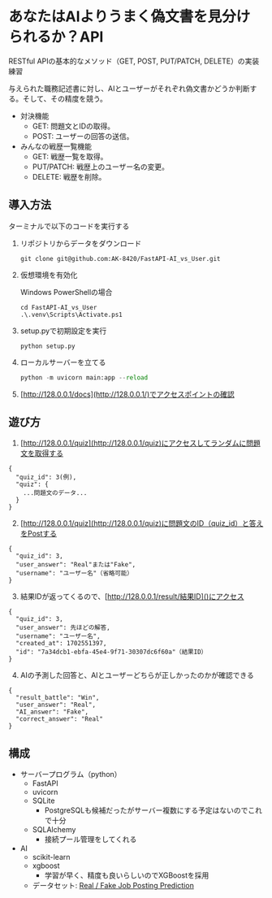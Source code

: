 # あなたはAIよりうまく偽文書を見分けられるか？API
RESTful APIの基本的なメソッド（GET, POST, PUT/PATCH, DELETE）の実装練習

与えられた職務記述書に対し、AIとユーザーがそれぞれ偽文書かどうか判断する。そして、その精度を競う。
- 対決機能
  - GET: 問題文とIDの取得。
  - POST: ユーザーの回答の送信。
- みんなの戦歴一覧機能
  - GET: 戦歴一覧を取得。
  - PUT/PATCH: 戦歴上のユーザー名の変更。
  - DELETE: 戦歴を削除。

## 導入方法
ターミナルで以下のコードを実行する
1. リポジトリからデータをダウンロード
    ```terminal
    git clone git@github.com:AK-8420/FastAPI-AI_vs_User.git
    ```
2. 仮想環境を有効化

    Windows PowerShellの場合
    ```terminal
    cd FastAPI-AI_vs_User
    .\.venv\Scripts\Activate.ps1
    ```
3. setup.pyで初期設定を実行
    ```
    python setup.py
    ```
4. ローカルサーバーを立てる
    ```python
    python -m uvicorn main:app --reload
    ```
5. [http://128.0.0.1/docs](http://128.0.0.1/)でアクセスポイントの確認

## 遊び方
1. [http://128.0.0.1/quiz](http://128.0.0.1/quiz)にアクセスしてランダムに問題文を取得する
```
{
  "quiz_id": 3(例),
  "quiz": {
    ...問題文のデータ...
  }
}
```
2. [http://128.0.0.1/quiz](http://128.0.0.1/quiz)に問題文のID（quiz_id）と答えをPostする
```
{
  "quiz_id": 3,
  "user_answer": "Real"または"Fake",
  "username": "ユーザー名"（省略可能）
}
```
3. 結果IDが返ってくるので、[http://128.0.0.1/result/結果ID]()にアクセス
```
{
  "quiz_id": 3,
  "user_answer": 先ほどの解答,
  "username": "ユーザー名",
  "created_at": 1702551397,
  "id": "7a34dcb1-ebfa-45e4-9f71-30307dc6f60a"（結果ID）
}
```
4. AIの予測した回答と、AIとユーザーどちらが正しかったのかが確認できる
```
{
  "result_battle": "Win",
  "user_answer": "Real",
  "AI_answer": "Fake",
  "correct_answer": "Real"
}
```

## 構成
- サーバープログラム（python）
  - FastAPI
  - uvicorn
  - SQLite
    - PostgreSQLも候補だったがサーバー複数にする予定はないのでこれで十分
  - SQLAlchemy
    - 接続プール管理をしてくれる
- AI
  - scikit-learn
  - xgboost
    - 学習が早く、精度も良いらしいのでXGBoostを採用
  - データセット: [Real / Fake Job Posting Prediction](https://www.kaggle.com/datasets/shivamb/real-or-fake-fake-jobposting-prediction)